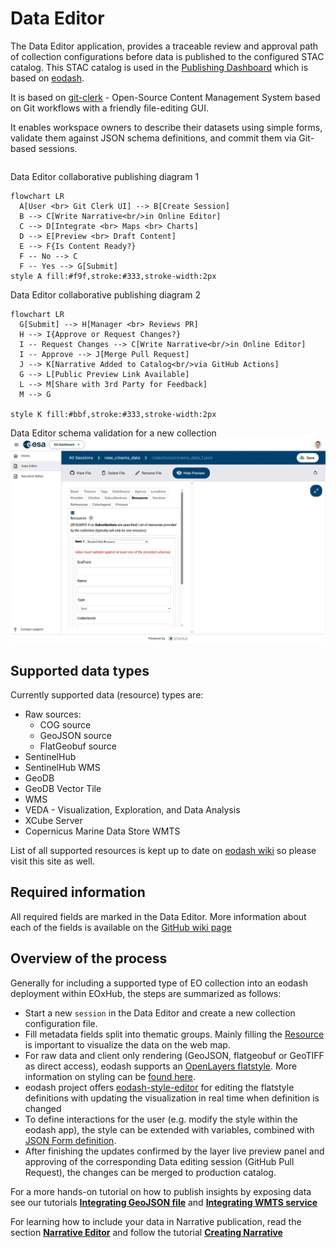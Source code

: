 # Data Editor

The Data Editor application, provides a traceable review and approval path of collection configurations before data is published to the configured STAC catalog. This STAC catalog is used in the [Publishing Dashboard](publishing_dashboard.md) which is based on [eodash](https://eodash.org).

It is based on [git-clerk](https://github.com/EOX-A/git-clerk) - Open-Source Content Management System based on Git workflows with a friendly file-editing GUI.

It enables workspace owners to describe their datasets using simple forms, validate them against JSON schema definitions, and commit them via Git-based sessions.

```{note} Like any other application the Data Editor might not be available in your EOxHub Workspace. Contact your workspace admin to change this.
```

Data Editor collaborative publishing diagram 1
```{mermaid}
flowchart LR
  A[User <br> Git Clerk UI] --> B[Create Session]
  B --> C[Write Narrative<br/>in Online Editor]
  C --> D[Integrate <br> Maps <br> Charts]
  D --> E[Preview <br> Draft Content]
  E --> F{Is Content Ready?}
  F -- No --> C
  F -- Yes --> G[Submit]
style A fill:#f9f,stroke:#333,stroke-width:2px
```

Data Editor collaborative publishing diagram 2
```{mermaid}
flowchart LR
  G[Submit] --> H[Manager <br> Reviews PR]
  H --> I{Approve or Request Changes?}
  I -- Request Changes --> C[Write Narrative<br/>in Online Editor]
  I -- Approve --> J[Merge Pull Request]
  J --> K[Narrative Added to Catalog<br/>via GitHub Actions]
  G --> L[Public Preview Link Available]
  L --> M[Share with 3rd Party for Feedback]
  M --> G

style K fill:#bbf,stroke:#333,stroke-width:2px
```
Data Editor schema validation for a new collection
![data_editor](assets/data_editor.png)

## Supported data types
Currently supported data (resource) types are: 

* Raw sources:
  * COG source
  * GeoJSON source
  * FlatGeobuf source
* SentinelHub
* SentinelHub WMS
* GeoDB
* GeoDB Vector Tile
* WMS
* VEDA - Visualization, Exploration, and Data Analysis
* XCube Server
* Copernicus Marine Data Store WMTS


List of all supported resources is kept up to date on [eodash wiki](https://github.com/eodash/eodash_catalog/wiki/Resource) so please visit this site as well. 



## Required information

All required fields are marked in the Data Editor. More information about each of the fields is available on the [GitHub wiki page](https://github.com/eodash/eodash_catalog/wiki)

## Overview of the process

Generally for including a supported type of EO collection into an eodash deployment within EOxHub, the steps are summarized as follows:

- Start a new `session` in the Data Editor and create a new collection configuration file.
- Fill metadata fields split into thematic groups. Mainly filling the [Resource](https://github.com/eodash/eodash_catalog/wiki/Resource) is important to visualize the data on the web map.
- For raw data and client only rendering (GeoJSON, flatgeobuf or GeoTIFF as direct access), eodash supports an [OpenLayers flatstyle](https://openlayers.org/en/latest/apidoc/module-ol_style_flat.html). More information on styling can be [found here](https://eodash.org/styling.html#vector-styling).
- eodash project offers [eodash-style-editor](https://github.com/eodash/eodash-style-editor) for editing the flatstyle definitions with updating the visualization in real time when definition is changed
- To define interactions for the user (e.g. modify the style within the eodash app), the style can be extended with variables, combined with [JSON Form definition](https://eox-a.github.io/EOxElements/?path=/docs/elements-eox-jsonform--docs).
- After finishing the updates confirmed by the layer live preview panel and approving of the corresponding Data editing session (GitHub Pull Request), the changes can be merged to production catalog.


For a more hands-on tutorial on how to publish insights by exposing data see our tutorials [**Integrating GeoJSON file**](../tutorials/geojson_tutorial.md) and [**Integrating WMTS service**](../tutorials/wmts_tutorial.md)


For learning how to include your data in Narrative publication, read the section [**Narrative Editor**](../applications/narrative_editor.md) and follow the tutorial [**Creating Narrative**](../tutorials/narrative_tutorial.md)
